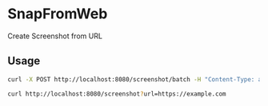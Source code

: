 # SnapFromWeb
Create Screenshot from URL

## Usage

```bash
curl -X POST http://localhost:8080/screenshot/batch -H "Content-Type: application/json" -d "{\"urls\": [\"https://example.com\"]}"

```

```bash
curl http://localhost:8080/screenshot?url=https://example.com
```


